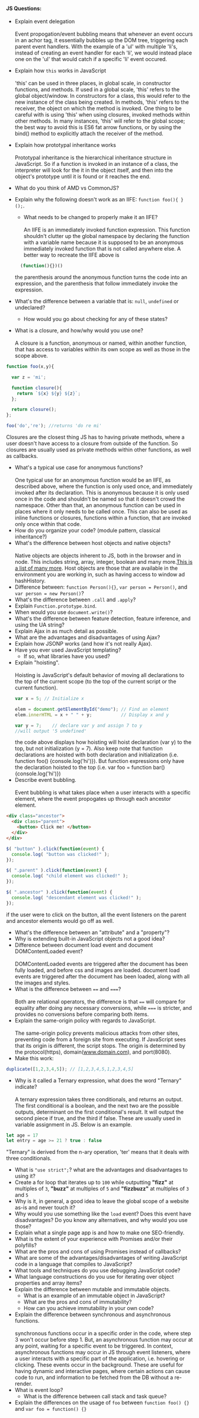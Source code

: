 #### JS Questions:

* Explain event delegation
    <br><br>Event propogation/event bubbling means that whenever an event occurs in an achor tag, it essentially bubbles up the DOM tree, triggering each parent event handlers. With the example of a 'ul' with multiple 'li's, instead of creating an event handler for each 'li', we would instead place one on the 'ul' that would catch if a specific 'li' event occured.
* Explain how `this` works in JavaScript
    <br><br>'this' can be used in three places, in global scale, in constructor functions, and methods. If used in a global scale, 'this' refers to the global object/window. In constructors for a class, this would refer to the new instance of the class being created. In methods, 'this' refers to the receiver, the object on which the method is invoked. One thing to be careful with is using 'this' when using closures, invoked methods within other methods. In many instances, 'this' will refer to the global scope; the best way to avoid this is ES6 fat arrow functions, or by using the bind() method to explicitly attach the receiver of the method.
* Explain how prototypal inheritance works
    <br><br>Prototypal inheritance is the hierarchical inheritance structure in JavaScript. So if a function is invoked in an instance of a class, the interpreter will look for the it in the object itself, and then into the object's prototype until it is found or it reaches the end.
* What do you think of AMD vs CommonJS?
* Explain why the following doesn't work as an IIFE: `function foo(){ }();`.
  * What needs to be changed to properly make it an IIFE?
  <br><br>An IIFE is an immediately invoked function expression. This function shouldn't clutter up the global namespace by declaring the function with a variable name because it is supposed to be an anonymous immediately invoked function that is not called anywhere else. A better way to recreate the IIFE above is

  ```js
    (function(){})()
  ```
  the parenthesis around the anonymous function turns the code into an expression, and the parenthesis that follow immediately invoke the expression.
* What's the difference between a variable that is: `null`, `undefined` or undeclared?
  * How would you go about checking for any of these states?


* What is a closure, and how/why would you use one?
<br><br> A closure is a function, anonymous or named, within another function, that has access to variables within its own scope as well as those in the scope above.
```javascript
function foo(x,y){

  var z = 'mi';

  function closure(){
    return `${x} ${y} ${z}`;
  };

  return closure();
};

foo('do','re'); //returns 'do re mi'
```
Closures are the closest thing JS has to having private methods, where a user doesn't have access to a closure from outside of the function. So closures are usually used as private methods within other functions, as well as callbacks.
* What's a typical use case for anonymous functions?
<br><br>One typical use for an anonymous function would be an IIFE, as described above, where the function is only used once, and immediately invoked after its declaration. This is anonymous because it is only used once in the code and shouldn't be named so that it doesn't crowd the namespace. Other than that, an anonymous function can be used in places where it only needs to be called once. This can also be used as inline functions or closures, functions within a function, that are invoked only once within that code.
* How do you organize your code? (module pattern, classical inheritance?)
* What's the difference between host objects and native objects?
<br><br> Native objects are objects inherent to JS, both in the browser and in node. This includes string, array, integer, boolean and many more.<a href="http://es5.github.io/#x8">This is a list of many more</a>. Host objects are those that are available in the environment you are working in, such as having access to window ad hashHistory.
* Difference between: `function Person(){}`, `var person = Person()`, and `var person = new Person()`?
* What's the difference between `.call` and `.apply`?
* Explain `Function.prototype.bind`.
* When would you use `document.write()`?
* What's the difference between feature detection, feature inference, and using the UA string?
* Explain Ajax in as much detail as possible.
* What are the advantages and disadvantages of using Ajax?
* Explain how JSONP works (and how it's not really Ajax).
* Have you ever used JavaScript templating?
  * If so, what libraries have you used?
* Explain "hoisting".
  <br><br>Hoisting is JavaScript's default behavior of moving all declarations to the top of the current scope (to the top of the current script or the current function).
  ```js
  var x = 5; // Initialize x

  elem = document.getElementById("demo"); // Find an element
  elem.innerHTML = x + " " + y;           // Display x and y

  var y = 7;    // declare var y and assign 7 to y
  //will output '5 undefined'
  ```
  the code above displays how hoisting will hoist declaration (var y) to the top, but not initialization (y = 7). Also keep note that function declarations are hoisted with both declaration and initialization (i.e. function foo() {console.log('hi')}). But function expressions only have the declaration hoisted to the top (i.e. var foo = function bar() {console.log('hi')})
* Describe event bubbling.
<br><br> Event bubbling is what takes place when a user interacts with a specific element, where the event propogates up
through each ancestor element.
```html
<div class="ancestor">
  <div class="parent">
    <button> Click me! </button>
  </div>
</div>
```
```javascript
$( "button" ).click(function(event) {
  console.log( "button was clicked!" );
});

$( ".parent" ).click(function(event) {
  console.log( "child element was clicked!" );
});

$( ".ancestor" ).click(function(event) {
  console.log( "descendant element was clicked!" );
});
```
if the user were to click on the button, all the event listeners on the parent and ancestor elements would go off as well.

* What's the difference between an "attribute" and a "property"?
* Why is extending built-in JavaScript objects not a good idea?
* Difference between document load event and document DOMContentLoaded event?
  <br><br> DOMContentLoaded events are triggered after the document has been fully loaded, and before css and images are loaded. document load events are triggered after the document has been loaded, along with all the images and styles.
* What is the difference between `==` and `===`?
  <br><br> Both are relational operators, the difference is that `==` will compare for equality after doing any necessary
  conversions, while `===` is stricter, and provides no conversions before comparing both items.
* Explain the same-origin policy with regards to JavaScript.
  <br><br> The same-origin policy prevents malicious attacks from other sites, preventing code from a foreign site from executing. If JavaScript sees that its origin is different, the script stops. The origin is determined by the protocol(https), domain(www.domain.com), and port(8080).
* Make this work:
```javascript
duplicate([1,2,3,4,5]); // [1,2,3,4,5,1,2,3,4,5]
```
* Why is it called a Ternary expression, what does the word "Ternary" indicate?
<br><br> A ternary expression takes three conditionals, and returns an output. The first conditional is a boolean, and the next two are the possible outputs, determinant on the first conditional's result. It will output the second piece if true, and the third if false. These are usually used in variable assignment in JS. Below is an example.
```javascript
let age = 17
let entry = age >= 21 ? true : false
```
"Ternary" is derived from the n-ary operation, 'ter' means that it deals with three conditionals.
* What is `"use strict";`? what are the advantages and disadvantages to using it?
* Create a for loop that iterates up to `100` while outputting **"fizz"** at multiples of `3`, **"buzz"** at multiples of `5` and **"fizzbuzz"** at multiples of `3` and `5`
* Why is it, in general, a good idea to leave the global scope of a website as-is and never touch it?
* Why would you use something like the `load` event? Does this event have disadvantages? Do you know any alternatives, and why would you use those?
* Explain what a single page app is and how to make one SEO-friendly.
* What is the extent of your experience with Promises and/or their polyfills?
* What are the pros and cons of using Promises instead of callbacks?
* What are some of the advantages/disadvantages of writing JavaScript code in a language that compiles to JavaScript?
* What tools and techniques do you use debugging JavaScript code?
* What language constructions do you use for iterating over object properties and array items?
* Explain the difference between mutable and immutable objects.
  * What is an example of an immutable object in JavaScript?
  * What are the pros and cons of immutability?
  * How can you achieve immutability in your own code?
* Explain the difference between synchronous and asynchronous functions.
<br><br> synchronous functions occur in a specific order in the code, where step 3 won't occur before step 1. But, an asynchronous function may occur at any point, waiting for a specific event to be triggered. In context, asynchronous functions may occur in JS through event listeners, where a user interacts with a specific part of the application, i.e. hovering or clicking. These events occur in the background. These are useful for having dynamic and interactive pages, where certain actions can cause code to run, and information to be fetched from the DB without a re-render.
* What is event loop?
  * What is the difference between call stack and task queue?
* Explain the differences on the usage of `foo` between `function foo() {}` and `var foo = function() {}`
